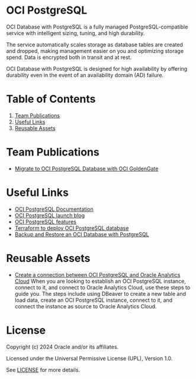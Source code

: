 # OCI PostgreSQL 
OCI Database with PostgreSQL is a fully managed PostgreSQL-compatible service with intelligent sizing, tuning, and high durability.

The service automatically scales storage as database tables are created and dropped, making management easier on you and optimizing storage spend. 
Data is encrypted both in transit and at rest. 

OCI Database with PostgreSQL is designed for high availability by offering durability even in the event of an availability domain (AD) failure.

# Table of Contents

1. [Team Publications](#team-publications) 
2. [Useful Links](#useful-links)
3. [Reusable Assets](#reusable-assets)

# Team Publications

- [Migrate to OCI PostgreSQL Database with OCI GoldenGate](https://blogs.oracle.com/dataintegration/post/seamlessly-migrate-an-onpremise-postgresql-database-to-oci-database-with-postgresql-online-with-oci-goldengate)

# Useful Links

- [OCI PostgreSQL Documentation](https://docs.oracle.com/en-us/iaas/Content/postgresql/home.htm)
- [OCI PostgreSQL launch blog](https://blogs.oracle.com/cloud-infrastructure/post/oci-database-postgres)
- [OCI PostgreSQL features](https://blogs.oracle.com/cloud-infrastructure/post/first-principles-optimizing-postgresql-for-the-cloud)
- [Terraform to deploy OCI PostgreSQL database](https://blogs.oracle.com/cloud-infrastructure/post/deploy-managed-oci-database-with-postgresql-service-with-terraform)
- [Backup and Restore an OCI Database with PostgreSQL](https://docs.oracle.com/en/learn/backup-and-restore-db-with-postgresql/index.html#introduction)

# Reusable Assets

- [Create a connection between OCI PostgreSQL and Oracle Analytics Cloud](https://github.com/oracle-devrel/technology-engineering/tree/main/data-platform/open-source-data-platforms/oci-postgresql/code-examples/connect-to-oac)
When you are looking to establish an OCI PostgreSQL instance, connect to it, and connect to Oracle Analytics Cloud, use these steps to guide you. The steps include using DBeaver to create a new table and load data, create an OCI PostgreSQL instance, connect to it, and connect the instance as source to Oracle Analytics Cloud.


# License

Copyright (c) 2024 Oracle and/or its affiliates.

Licensed under the Universal Permissive License (UPL), Version 1.0.

See [LICENSE](https://github.com/oracle-devrel/technology-engineering/blob/main/LICENSE) for more details.